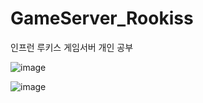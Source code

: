 # GameServer_Rookiss
인프런 루키스 게임서버 개인 공부

![image](https://github.com/user-attachments/assets/8a925c8c-b1bb-475f-9e8d-57b6e7cb79ba)

![image](https://github.com/user-attachments/assets/f4f18358-1e75-402c-ba2d-3330a3262621)
